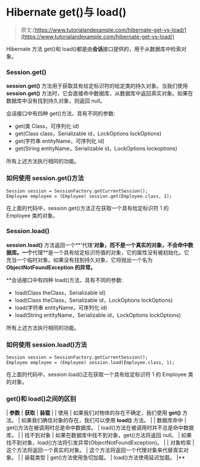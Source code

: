 # Hibernate get()与 load()

> 原文:[https://www.tutorialandexample.com/hibernate-get-vs-load/](https://www.tutorialandexample.com/hibernate-get-vs-load/)

Hibernate 方法 get()和 load()都是由**会话**接口提供的，用于从数据库中检索对象。

### Session.get()

**session.get()** 方法用于获取具有给定标识符的给定类的持久对象。当我们使用 **session.get()** 方法时，它会直接命中数据库，从数据库中返回真实对象。如果在数据库中没有找到持久对象，则返回 null。

会话接口中有四种 get()方法，具有不同的参数:

*   get(类 Class，可序列化 id)
*   get(Class class，Serializable id，LockOptions lockOptions)
*   get(字符串 entityName，可序列化 id)
*   get(String entityName，Serializable id，LockOptions lockoptions)

所有上述方法执行相同的功能。

### 如何使用 session.get()方法

```
Session session = SessionFactory.getCurrentSession();
Employee employee = (Employee) session.get(Employee.class, 1); 
```

在上面的代码中，session.get()方法正在获取一个具有给定标识符 1 的 Employee 类的对象。

### Session.load()

**session.load()** 方法返回一个**‘代理’**对象，而不是一个真实的对象，不会命中数据库。一个**代理**是一个具有给定标识符值的对象，它的属性没有被初始化。它充当一个临时对象。如果没有找到持久对象，它将抛出一个名为 **ObjectNotFoundException 的异常。**

 **会话接口中有四种 load()方法，具有不同的参数:

*   load(Class theClass，Serializable id)
*   load(Class theClass，Serializable id，LockOptions lockOptions)
*   load(字符串 entityName，可序列化 id)
*   load(String entityName，Serializable id，LockOptions lockOptions)

所有上述方法执行相同的功能。

### 如何使用 session.load()方法

```
Session session = SessionFactory.getCurrentSession();
Employee employee = (Employee) session.load(Employee.class, 1); 
```

在上面的代码中，session.load()正在获取一个具有给定标识符 1 的 Employee 类的对象。

### get()和 load()之间的区别

| **参数** | **获取** | **装载** |
| 使用 | 如果我们对物体的存在不确定，我们使用 **get()** 方法。 | 如果我们确信对象的存在，我们可以使用 **load()** 方法。 |
| 数据库命中 | get()方法在被调用时总是命中数据库。 | load()方法在被调用时并不总是命中数据库。 |
| 找不到对象 | 如果在数据库中找不到对象，get()方法将返回 null。 | 如果找不到对象，load()方法将引发异常(ObjectNotFoundException)。 |
| 对象检索 | 这个方法将返回一个真实的对象。 | 这个方法将返回一个代理对象来代替真实对象。 |
| 装载类型 | get()方法使用急切加载。 | load()方法使用延迟加载。 |**